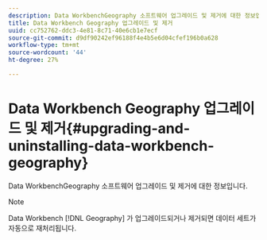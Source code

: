 ```yaml
---
description: Data WorkbenchGeography 소프트웨어 업그레이드 및 제거에 대한 정보입니다.
title: Data Workbench Geography 업그레이드 및 제거
uuid: cc752762-ddc3-4e81-8c71-40e6cb1e7ecf
source-git-commit: d9df90242ef96188f4e4b5e6d04cfef196b0a628
workflow-type: tm+mt
source-wordcount: '44'
ht-degree: 27%

---
```



# Data Workbench Geography 업그레이드 및 제거{#upgrading-and-uninstalling-data-workbench-geography}

Data WorkbenchGeography 소프트웨어 업그레이드 및 제거에 대한 정보입니다.

>[!NOTE]
>
>Data Workbench [!DNL Geography] 가 업그레이드되거나 제거되면 데이터 세트가 자동으로 재처리됩니다.

